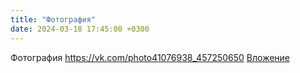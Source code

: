 ```yaml
---
title: "Фотография"
date: 2024-03-18 17:45:00 +0300
---
```


Фотография
<a class="vk-attach" href="https://vk.com/photo41076938_457250650">https://vk.com/photo41076938_457250650</a>
<a class="vk-attach" href="https://vk.com/photo41076938_457250650">Вложение</a>
